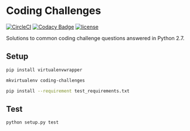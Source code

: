 # Coding Challenges

[![CircleCI](https://img.shields.io/circleci/project/github/suddi/coding-challenges.svg)](https://circleci.com/gh/suddi/coding-challenges)
[![Codacy Badge](https://api.codacy.com/project/badge/Grade/f49da84091a24ef8bae87bdc4ed10423)](https://www.codacy.com/app/Suddi/coding-challenges?utm_source=github.com&utm_medium=referral&utm_content=suddi/coding-challenges&utm_campaign=badger)
[![license](https://img.shields.io/github/license/suddi/coding-challenges.svg)](https://github.com/suddi/coding-challenges/blob/master/LICENSE)

Solutions to common coding challenge questions answered in Python 2.7.

## Setup

````sh
pip install virtualenvwrapper
````

````sh
mkvirtualenv coding-challenges

pip install --requirement test_requirements.txt
````

## Test

````sh
python setup.py test
````
